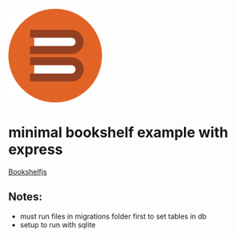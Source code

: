 ![Bookshelf icon](/docs/bookshelf-icon.svg)

# minimal bookshelf example with express
[Bookshelfjs](http://bookshelfjs.org/)
## Notes:
- must run files in migrations folder first to set tables in db 
- setup to run with sqlite